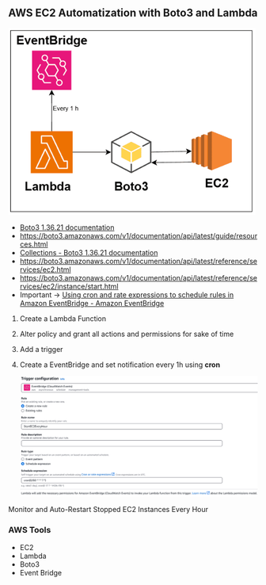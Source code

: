 ## AWS EC2 Automatization with Boto3 and Lambda

<img src="img-1.png" alt="Description" width="500">

- [Boto3 1.36.21 documentation](https://boto3.amazonaws.com/v1/documentation/api/latest/index.html)
- https://boto3.amazonaws.com/v1/documentation/api/latest/guide/resources.html
- [Collections - Boto3 1.36.21 documentation](https://boto3.amazonaws.com/v1/documentation/api/latest/guide/collections.html)
- https://boto3.amazonaws.com/v1/documentation/api/latest/reference/services/ec2.html
- https://boto3.amazonaws.com/v1/documentation/api/latest/reference/services/ec2/instance/start.html
- Important → [Using cron and rate expressions to schedule rules in Amazon EventBridge - Amazon EventBridge](https://docs.aws.amazon.com/eventbridge/latest/userguide/eb-scheduled-rule-pattern.html)
1. Create a Lambda Function 
2. Alter policy and grant all actions and permissions for sake of time
3. Add a trigger
4. Create a EventBridge and set notification every 1h using **cron**
    
    <img src='img-2.png' alt="Description" width="500">
    

Monitor and Auto-Restart Stopped EC2 Instances Every Hour

### AWS Tools

- EC2
- Lambda
- Boto3
- Event Bridge